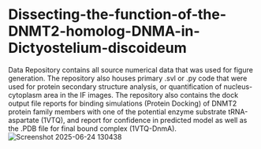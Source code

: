 # Dissecting-the-function-of-the-DNMT2-homolog-DNMA-in-Dictyostelium-discoideum
Data Repository contains all source numerical data that was used for figure generation. The repository also houses primary .svl or .py code that were used for protein secondary structure analysis, or quantification of nucleus-cytoplasm area in the IF images. The repository also contains the dock output file reports for binding simulations (Protein Docking) of DNMT2 protein family members with one of the potential enzyme substrate tRNA-aspartate (1VTQ), and report for confidence in predicted model as well as the .PDB file for final bound complex (1VTQ-DnmA). 
![Screenshot 2025-06-24 130438](https://github.com/user-attachments/assets/714f9b3f-0d02-4d52-b253-42c5b3cb406e)

